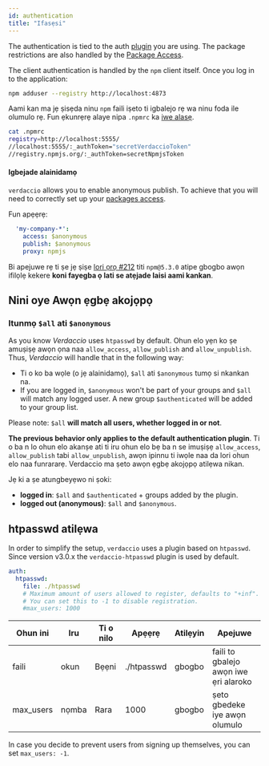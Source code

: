 ```yaml
---
id: authentication
title: "Ifasẹsi"
---
```


The authentication is tied to the auth [plugin](plugins.md) you are using. The package restrictions are also handled by the [Package Access](packages.md).

The client authentication is handled by the `npm` client itself. Once you log in to the application:

```bash
npm adduser --registry http://localhost:4873
```

Aami kan ma jẹ ṣisẹda ninu `npm` faili iṣeto ti igbalejo rẹ wa ninu foda ile olumulo rẹ. Fun ẹkunrẹrẹ alaye nipa `.npmrc` ka [ iwe alasẹ](https://docs.npmjs.com/files/npmrc).

```bash
cat .npmrc
registry=http://localhost:5555/
//localhost:5555/:_authToken="secretVerdaccioToken"
//registry.npmjs.org/:_authToken=secretNpmjsToken
```

#### Igbejade alainidamọ

`verdaccio` allows you to enable anonymous publish. To achieve that you will need to correctly set up your [packages access](packages.md).

Fun apẹẹrẹ:

```yaml
  'my-company-*':
    access: $anonymous
    publish: $anonymous
    proxy: npmjs
```

Bi apejuwe rẹ ti ṣe jẹ ṣiṣe [lori ọrọ #212](https://github.com/verdaccio/verdaccio/issues/212#issuecomment-308578500) titi `npm@5.3.0` atipe gbogbo awọn ifilọlẹ kekere **koni fayegba ọ lati se atẹjade laisi aami kankan**.

## Nini oye Awọn ẹgbẹ akojọpọ

### Itunmọ `$all` ati `$anonymous`

As you know *Verdaccio* uses `htpasswd` by default. Ohun elo yẹn ko ṣe amuṣiṣẹ awọn ọna naa `allow_access`, `allow_publish` and `allow_unpublish`. Thus, *Verdaccio* will handle that in the following way:

* Ti o ko ba wọle (o jẹ alainidamọ), `$all` ati `$anonymous` tumọ si nkankan na.
* If you are logged in, `$anonymous` won't be part of your groups and `$all` will match any logged user. A new group `$authenticated` will be added to your group list.

Please note: `$all` **will match all users, whether logged in or not**.

**The previous behavior only applies to the default authentication plugin**. Ti o ba n lo ohun elo akanṣe ati ti iru ohun elo bẹ ba n se imuṣiṣẹ `allow_access`, `allow_publish` tabi `allow_unpublish`, awọn ipinnu ti iwọle naa da lori ohun elo naa funrararẹ. Verdaccio ma ṣeto awọn ẹgbẹ akojọpọ atilẹwa nikan.

Jẹ ki a ṣe atungbeyẹwo ni ṣoki:

* **logged in**: `$all` and `$authenticated` + groups added by the plugin.
* **logged out (anonymous)**: `$all` and `$anonymous`.

## htpasswd atilẹwa

In order to simplify the setup, `verdaccio` uses a plugin based on `htpasswd`. Since version v3.0.x the `verdaccio-htpasswd` plugin is used by default.

```yaml
auth:
  htpasswd:
    file: ./htpasswd
    # Maximum amount of users allowed to register, defaults to "+inf".
    # You can set this to -1 to disable registration.
    #max_users: 1000
```

| Ohun ini  | Iru   | Ti o nilo | Apẹẹrẹ     | Atilẹyin | Apejuwe                               |
| --------- | ----- | --------- | ---------- | -------- | ------------------------------------- |
| faili     | okun  | Bẹẹni     | ./htpasswd | gbogbo   | faili to gbalejo awọn iwe ẹri alaroko |
| max_users | nọmba | Rara      | 1000       | gbogbo   | ṣeto gbedeke iye awọn olumulo         |

In case you decide to prevent users from signing up themselves, you can set `max_users: -1`.
